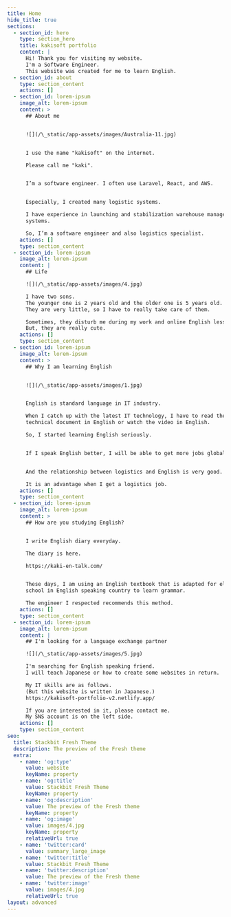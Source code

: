 ```yaml
---
title: Home
hide_title: true
sections:
  - section_id: hero
    type: section_hero
    title: kakisoft portfolio
    content: |
      Hi! Thank you for visiting my website.
      I'm a Software Engineer.  
      This website was created for me to learn English.
  - section_id: about
    type: section_content
    actions: []
  - section_id: lorem-ipsum
    image_alt: lorem-ipsum
    content: >
      ## About me


      ![](/\_static/app-assets/images/Australia-11.jpg)


      I use the name "kakisoft" on the internet.

      Please call me "kaki".


      I’m a software engineer. I often use Laravel, React, and AWS.


      Especially, I created many logistic systems.

      I have experience in launching and stabilization warehouse management
      systems.

      So, I’m a software engineer and also logistics specialist.
    actions: []
    type: section_content
  - section_id: lorem-ipsum
    image_alt: lorem-ipsum
    content: |
      ## Life

      ![](/\_static/app-assets/images/4.jpg)

      I have two sons.
      The younger one is 2 years old and the older one is 5 years old.
      They are very little, so I have to really take care of them.

      Sometimes, they disturb me during my work and online English lesson.
      But, they are really cute.
    actions: []
    type: section_content
  - section_id: lorem-ipsum
    image_alt: lorem-ipsum
    content: >
      ## Why I am learning English


      ![](/\_static/app-assets/images/1.jpg)


      English is standard language in IT industry.

      When I catch up with the latest IT technology, I have to read the
      technical document in English or watch the video in English.

      So, I started learning English seriously.


      If I speak English better, I will be able to get more jobs globally.


      And the relationship between logistics and English is very good.

      It is an advantage when I get a logistics job.
    actions: []
    type: section_content
  - section_id: lorem-ipsum
    image_alt: lorem-ipsum
    content: >
      ## How are you studying English?


      I write English diary everyday.

      The diary is here.

      https://kaki-en-talk.com/


      These days, I am using an English textbook that is adapted for elementary
      school in English speaking country to learn grammar.

      The engineer I respected recommends this method.
    actions: []
    type: section_content
  - section_id: lorem-ipsum
    image_alt: lorem-ipsum
    content: |
      ## I'm looking for a language exchange partner

      ![](/\_static/app-assets/images/5.jpg)

      I'm searching for English speaking friend.
      I will teach Japanese or how to create some websites in return.

      My IT skills are as follows.  
      (But this website is written in Japanese.)  
      https://kakisoft-portfolio-v2.netlify.app/

      If you are interested in it, please contact me.  
      My SNS account is on the left side.
    actions: []
    type: section_content
seo:
  title: Stackbit Fresh Theme
  description: The preview of the Fresh theme
  extra:
    - name: 'og:type'
      value: website
      keyName: property
    - name: 'og:title'
      value: Stackbit Fresh Theme
      keyName: property
    - name: 'og:description'
      value: The preview of the Fresh theme
      keyName: property
    - name: 'og:image'
      value: images/4.jpg
      keyName: property
      relativeUrl: true
    - name: 'twitter:card'
      value: summary_large_image
    - name: 'twitter:title'
      value: Stackbit Fresh Theme
    - name: 'twitter:description'
      value: The preview of the Fresh theme
    - name: 'twitter:image'
      value: images/4.jpg
      relativeUrl: true
layout: advanced
---
```

